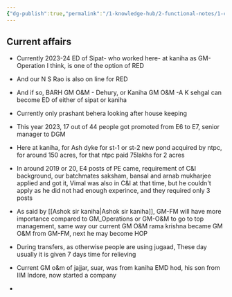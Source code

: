 ```yaml
---
{"dg-publish":true,"permalink":"/1-knowledge-hub/2-functional-notes/1-career-notes/1-career-digest/current-affairs/current-affairs/","noteIcon":""}
---
```


## Current affairs

- Currently 2023-24 ED of Sipat- who worked here- at kaniha as GM-Operation I think, is one of the option of RED
- And our N S Rao is also on line for RED
- And if so, BARH GM O&M - Dehury, or Kaniha GM O&M -A K sehgal can become ED of either of sipat or kaniha
- Currently only prashant behera looking after house keeping
- This year 2023, 17 out of 44 people got promoted from E6 to E7, senior manager to DGM




- Here at kaniha, for Ash dyke for st-1 or st-2 new pond acquired by ntpc, for around 150 acres, for that ntpc paid 75lakhs for 2 acres
- In around 2019 or 20, E4 posts of PE came, requirement of C&I background, our batchmates saksham, bansal and arnab mukharjee applied and got it, Vimal was also in C&I at that time, but he couldn't apply as he did not had enough experince, and they required only 3 posts
- As said by [[Ashok sir kaniha\|Ashok sir kaniha]], GM-FM will have more importance compared to GM_Operations or GM-O&M to go to top management, same way our current GM O&M rama krishna became GM O&M from GM-FM, next he may become HOP


- During transfers, as otherwise people are using jugaad, These day usually it is given 7 days time for relieving

- Current GM o&m of jajjar, suar, was from kaniha EMD hod, his son from IIM Indore, now started a company
- 